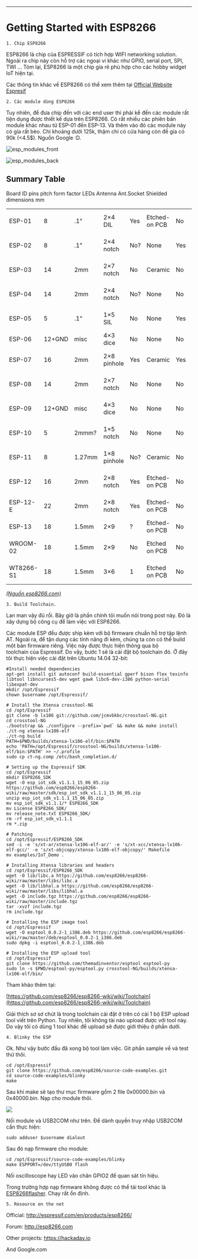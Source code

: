 ---

# Getting Started with ESP8266


	
    1. Chip ESP8266


ESP8266 là chip của ESPRESSIF có tích hợp WIFI networking solution. Ngoài ra chip này còn hỗ trợ các ngoại vi khác như GPIO, serial port, SPI, TWI ... Tóm lại, ESP8266 là một chip gía rẻ phù hợp cho các hobby widget IoT hiện tại.

Các thông tin khác về ESP8266 có thể xem thêm tại [Official Website Espresif](http://espressif.com/en/products/esp8266/)



	
    2. Các module dùng ESP8266


Tuy nhiên, để đưa chip đến với các end user thì phải kể đến các module rất tiện dụng được thiết kế dựa trên ESP8266. Có rất nhiều các phiên bản module khác nhau từ ESP-01 đến ESP-13. Và thêm vào đó các module này có gía rất bèo. Chỉ khoảng dưới 125k, thậm chí có cửa hàng còn đề gía có 90k (<4.5$). Nguồn Google :D.

![esp_modules_front](https://vnarmyblog.files.wordpress.com/2016/10/esp_modules_front.jpg)

![esp_modules_back](https://vnarmyblog.files.wordpress.com/2016/10/esp_modules_back.jpg)


## Summary Table








<table class="inline" >

<tr class="row0" >
Board ID
pins
pitch
form factor
LEDs
Antenna
Ant.Socket
Shielded
dimensions mm
</tr>

<tbody >
<tr class="row1" >

<td class="col0" >ESP-01
</td>

<td class="col1" >8
</td>

<td class="col2" >.1“
</td>

<td class="col3" >2×4 DIL
</td>

<td class="col4" >Yes
</td>

<td class="col5" >Etched-on PCB
</td>

<td class="col6" >No
</td>

<td class="col7" >No
</td>

<td class="col8" >14.3 x 24.8
</td>
</tr>
<tr class="row2" >

<td class="col0" >ESP-02
</td>

<td class="col1" >8
</td>

<td class="col2" >.1”
</td>

<td class="col3" >2×4 notch
</td>

<td class="col4" >No?
</td>

<td class="col5" >None
</td>

<td class="col6" >Yes
</td>

<td class="col7" >No
</td>

<td class="col8" >14.2 x 14.2
</td>
</tr>
<tr class="row3" >

<td class="col0" >ESP-03
</td>

<td class="col1" >14
</td>

<td class="col2" >2mm
</td>

<td class="col3" >2×7 notch
</td>

<td class="col4" >No
</td>

<td class="col5" >Ceramic
</td>

<td class="col6" >No
</td>

<td class="col7" >No
</td>

<td class="col8" >17.3 x 12.1
</td>
</tr>
<tr class="row4" >

<td class="col0" >ESP-04
</td>

<td class="col1" >14
</td>

<td class="col2" >2mm
</td>

<td class="col3" >2×4 notch
</td>

<td class="col4" >No?
</td>

<td class="col5" >None
</td>

<td class="col6" >No
</td>

<td class="col7" >No
</td>

<td class="col8" >14.7 x 12.1
</td>
</tr>
<tr class="row5" >

<td class="col0" >ESP-05
</td>

<td class="col1" >5
</td>

<td class="col2" >.1“
</td>

<td class="col3" >1×5 SIL
</td>

<td class="col4" >No
</td>

<td class="col5" >None
</td>

<td class="col6" >Yes
</td>

<td class="col7" >No
</td>

<td class="col8" >14.2 x 14.2
</td>
</tr>
<tr class="row6" >

<td class="col0" >ESP-06
</td>

<td class="col1" >12+GND
</td>

<td class="col2" >misc
</td>

<td class="col3" >4×3 dice
</td>

<td class="col4" >No
</td>

<td class="col5" >None
</td>

<td class="col6" >No
</td>

<td class="col7" >Yes
</td>

<td class="col8" >?
</td>
</tr>
<tr class="row7" >

<td class="col0" >ESP-07
</td>

<td class="col1" >16
</td>

<td class="col2" >2mm
</td>

<td class="col3" >2×8 pinhole
</td>

<td class="col4" >Yes
</td>

<td class="col5" >Ceramic
</td>

<td class="col6" >Yes
</td>

<td class="col7" >Yes
</td>

<td class="col8" >20.0 x 16.0
</td>
</tr>
<tr class="row8" >

<td class="col0" >ESP-08
</td>

<td class="col1" >14
</td>

<td class="col2" >2mm
</td>

<td class="col3" >2×7 notch
</td>

<td class="col4" >No
</td>

<td class="col5" >None
</td>

<td class="col6" >No
</td>

<td class="col7" >Yes
</td>

<td class="col8" >17.0 x 16.0
</td>
</tr>
<tr class="row9" >

<td class="col0" >ESP-09
</td>

<td class="col1" >12+GND
</td>

<td class="col2" >misc
</td>

<td class="col3" >4×3 dice
</td>

<td class="col4" >No
</td>

<td class="col5" >None
</td>

<td class="col6" >No
</td>

<td class="col7" >No
</td>

<td class="col8" >10.0 x 10.0
</td>
</tr>
<tr class="row10" >

<td class="col0" >ESP-10
</td>

<td class="col1" >5
</td>

<td class="col2" >2mmm?
</td>

<td class="col3" >1×5 notch
</td>

<td class="col4" >No
</td>

<td class="col5" >None
</td>

<td class="col6" >No
</td>

<td class="col7" >No
</td>

<td class="col8" >14.2 x 10.0
</td>
</tr>
<tr class="row11" >

<td class="col0" >ESP-11
</td>

<td class="col1" >8
</td>

<td class="col2" >1.27mm
</td>

<td class="col3" >1×8 pinhole
</td>

<td class="col4" >No?
</td>

<td class="col5" >Ceramic
</td>

<td class="col6" >No
</td>

<td class="col7" >No
</td>

<td class="col8" >17.3 x 12.1
</td>
</tr>
<tr class="row12" >

<td class="col0" >ESP-12
</td>

<td class="col1" >16
</td>

<td class="col2" >2mm
</td>

<td class="col3" >2×8 notch
</td>

<td class="col4" >Yes
</td>

<td class="col5 rightalign" >Etched-on PCB
</td>

<td class="col6" >No
</td>

<td class="col7" >Yes
</td>

<td class="col8" >24.0 x 16.0
</td>
</tr>
<tr class="row13" >

<td class="col0" >ESP-12-E
</td>

<td class="col1" >22
</td>

<td class="col2" >2mm
</td>

<td class="col3" >2×8 notch
</td>

<td class="col4" >Yes
</td>

<td class="col5 rightalign" >Etched-on PCB
</td>

<td class="col6" >No
</td>

<td class="col7" >Yes
</td>

<td class="col8" >24.0 x 16.0
</td>
</tr>
<tr class="row14" >

<td class="col0" >ESP-13
</td>

<td class="col1" >18
</td>

<td class="col2" >1.5mm
</td>

<td class="col3" >2×9
</td>

<td class="col4" >?
</td>

<td class="col5 rightalign" >Etched-on PCB
</td>

<td class="col6" >No
</td>

<td class="col7" >Yes
</td>

<td class="col8" >? x ?
</td>
</tr>
<tr class="row15" >

<td class="col0" >WROOM-02
</td>

<td class="col1" >18
</td>

<td class="col2" >1.5mm
</td>

<td class="col3" >2×9
</td>

<td class="col4" >No
</td>

<td class="col5" >Etched on PCB
</td>

<td class="col6" >No
</td>

<td class="col7" >Yes
</td>

<td class="col8" >20.0 x 18.0
</td>
</tr>
<tr class="row16" >

<td class="col0" >WT8266-S1
</td>

<td class="col1" >18
</td>

<td class="col2" >1.5mm
</td>

<td class="col3" >3×6
</td>

<td class="col4" >1
</td>

<td class="col5" >Etched on PCB
</td>

<td class="col6" >No
</td>

<td class="col7" >Yes
</td>

<td class="col8" >15.0 x 18.6
</td>
</tr>
</tbody>
</table>






_[(Nguồn esp8266.com)](http://www.esp8266.com/wiki/doku.php?id=esp8266-module-family#modules_family)_



	
    3. Build Toolchain.


Lan man vậy đủ rồi. Bây giờ là phần chính tôi muốn nói trong post này. Đó là xây dựng bộ công cụ để làm việc với ESP8266.

Các module ESP đều được ship kèm với bộ firmware chuẩn hỗ trợ tập lệnh AT. Ngoài ra, để tận dụng các tính năng đi kèm, chúng ta còn có thể build một bản firmware riêng. Việc này được thực hiện thông qua bộ toolchain của Espressif. Do vậy, bước 1 sẽ là cài đặt bộ toolchain đó. Ở đây tôi thực hiện việc cài đặt trên Ubuntu 14.04 32-bit:

    
    #Install needed dependencies
    apt-get install git autoconf build-essential gperf bison flex texinfo libtool libncurses5-dev wget gawk libc6-dev-i386 python-serial libexpat-dev
    mkdir /opt/Espressif
    chown $username /opt/Espressif/
    
    # Install the Xtensa crosstool-NG
    cd /opt/Espressif
    git clone -b lx106 git://github.com/jcmvbkbc/crosstool-NG.git
    cd crosstool-NG
    ./bootstrap && ./configure --prefix=`pwd` && make && make install
    ./ct-ng xtensa-lx106-elf
    ./ct-ng build
    PATH=$PWD/builds/xtensa-lx106-elf/bin:$PATH
    echo 'PATH=/opt/Espressif/crosstool-NG/builds/xtensa-lx106-elf/bin:$PATH' >> ~/.profile
    sudo cp ct-ng.comp /etc/bash_completion.d/
    
    # Setting up the Espressif SDK
    cd /opt/Espressif
    mkdir ESP8266_SDK
    wget -O esp_iot_sdk_v1.1.1_15_06_05.zip https://github.com/esp8266/esp8266-wiki/raw/master/sdk/esp_iot_sdk_v1.1.1_15_06_05.zip
    unzip esp_iot_sdk_v1.1.1_15_06_05.zip
    mv esp_iot_sdk_v1.1.1/* ESP8266_SDK
    mv License ESP8266_SDK/
    mv release_note.txt ESP8266_SDK/
    rm -rf esp_iot_sdk_v1.1.1
    rm *.zip
    
    # Patching
    cd /opt/Espressif/ESP8266_SDK
    sed -i -e 's/xt-ar/xtensa-lx106-elf-ar/' -e 's/xt-xcc/xtensa-lx106-elf-gcc/' -e 's/xt-objcopy/xtensa-lx106-elf-objcopy/' Makefile
    mv examples/IoT_Demo .
    
    # Installing Xtensa libraries and headers
    cd /opt/Espressif/ESP8266_SDK
    wget -O lib/libc.a https://github.com/esp8266/esp8266-wiki/raw/master/libs/libc.a
    wget -O lib/libhal.a https://github.com/esp8266/esp8266-wiki/raw/master/libs/libhal.a
    wget -O include.tgz https://github.com/esp8266/esp8266-wiki/raw/master/include.tgz
    tar -xvzf include.tgz
    rm include.tgz
    
    # Installing the ESP image tool
    cd /opt/Espressif
    wget -O esptool_0.0.2-1_i386.deb https://github.com/esp8266/esp8266-wiki/raw/master/deb/esptool_0.0.2-1_i386.deb
    sudo dpkg -i esptool_0.0.2-1_i386.deb
    
    # Installing the ESP upload tool
    cd /opt/Espressif
    git clone https://github.com/themadinventor/esptool esptool-py
    sudo ln -s $PWD/esptool-py/esptool.py crosstool-NG/builds/xtensa-lx106-elf/bin/


Tham khảo thêm tại:

[https://github.com/esp8266/esp8266-wiki/wiki/Toolchain](https://github.com/esp8266/esp8266-wiki/wiki/Toolchain)

Giải thích sơ sơ chút là trong toolchain cài đặt ở trên có cài 1 bộ ESP upload tool viết trên Python. Tuy nhiên, tôi không tài nào upload được với tool này. Do vậy tôi có dùng 1 tool khác để upload sẽ được giới thiệu ở phần dưới.



	
    4. Blinky the ESP


Ok. Như vậy bước đầu đã xong bộ tool làm việc. Git phần sample về và test thử thôi.

    
    cd /opt/Espressif
    git clone https://github.com/esp8266/source-code-examples.git
    cd source-code-examples/blinky
    make


Sau khi make sẽ tạo thư mục firmware gồm 2 file 0x00000.bin và 0x40000.bin. Nạp cho module thôi.

![](https://importhack.files.wordpress.com/2014/11/esp8266-reflash-firmware.png)

Nối module và USB2COM như trên. Để dành quyền truy nhập USB2COM cần thực hiện:

    
    sudo adduser $username dialout


Sau đó nạp firmware cho module:

    
    cd /opt/Espressif/source-code-examples/blinky
    make ESPPORT=/dev/ttyUSB0 flash


Nối oscilloscope hay LED vào chân GPIO2 để quan sát tín hiệu.

Trong trường hợp nạp firmware không được có thể tải tool khác là [ESP8266flasher](https://github.com/nodemcu/nodemcu-flasher). Chạy rất ổn định.



	
    5. Resource on the net


Official: http://espressif.com/en/products/esp8266/

Forum: http://esp8266.com

Other projects: https://hackaday.io

And Google.com


